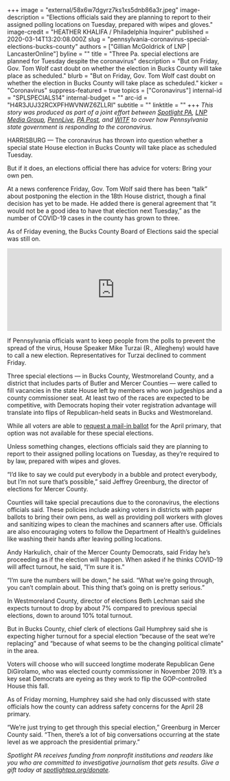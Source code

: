 +++
image = "external/58x6w7dgyrz7ks1xs5dnb86a3r.jpeg"
image-description = "Elections officials said they are planning to report to their assigned polling locations on Tuesday, prepared with wipes and gloves."
image-credit = "HEATHER KHALIFA / Philadelphia Inquirer"
published = 2020-03-14T13:20:08.000Z
slug = "pennsylvania-coronavirus-special-elections-bucks-county"
authors = ["Gillian McGoldrick of LNP | LancasterOnline"]
byline = ""
title = "Three Pa. special elections are planned for Tuesday despite the coronavirus"
description = "But on Friday, Gov. Tom Wolf cast doubt on whether the election in Bucks County will take place as scheduled."
blurb = "But on Friday, Gov. Tom Wolf cast doubt on whether the election in Bucks County will take place as scheduled."
kicker = "Coronavirus"
suppress-featured = true
topics = ["Coronavirus"]
internal-id = "SPLSPECIALS14"
internal-budget = ""
arc-id = "H4R3JUJ32RCXPFHWVNWZ6ZLLRI"
subtitle = ""
linktitle = ""
+++
<i>This story was produced as part of a joint effort between </i><a href="https://www.spotlightpa.org/"><i>Spotlight PA</i></a><i>, </i><a href="https://lancasteronline.com/"><i>LNP Media Group</i></a><i>, </i><a href="https://www.pennlive.com/"><i>PennLive</i></a><i>, </i><a href="https://papost.org/"><i>PA Post</i></a><i>, and </i><a href="https://www.witf.org/"><i>WITF</i></a><i> to cover how Pennsylvania state government is responding to the coronavirus.</i>

HARRISBURG — The coronavirus has thrown into question whether a special state House election in Bucks County will take place as scheduled Tuesday. 

But if it does, an elections official there has advice for voters: Bring your own pen.

At a news conference Friday, Gov. Tom Wolf said there has been “talk” about postponing the election in the 18th House district, though a final decision has yet to be made. He added there is general agreement that “it would not be a good idea to have that election next Tuesday,” as the number of COVID-19 cases in the county has grown to three. 

As of Friday evening, the Bucks County Board of Elections said the special was still on. 

<iframe src="https://www.facebook.com/plugins/post.php?href=https%3A%2F%2Fwww.facebook.com%2Fpermalink.php%3Fstory_fbid%3D226319108767168%26id%3D113005443431869&width=500" width="500" height="192" style="border:none;overflow:hidden" scrolling="no" frameborder="0" allowTransparency="true" allow="encrypted-media"></iframe>

If Pennsylvania officials want to keep people from the polls to prevent the spread of the virus, House Speaker Mike Turzai (R., Allegheny) would have to call a new election. Representatives for Turzai declined to comment Friday.

Three special elections — in Bucks County, Westmoreland County, and a district that includes parts of Butler and Mercer Counties — were called to fill vacancies in the state House left by members who won judgeships and a county commissioner seat. At least two of the races are expected to be competitive, with Democrats hoping their voter registration advantage will translate into flips of Republican-held seats in Bucks and Westmoreland. 

While all voters are able to [request a mail-in ballot](https://www.votespa.com/Voting-in-PA/Pages/Mail-and-Absentee-Ballot.aspx "https\://www.votespa.com/Voting-in-PA/Pages/Mail-and-Absentee-Ballot.aspx") for the April primary, that option was not available for these special elections.

Unless something changes, elections officials said they are planning to report to their assigned polling locations on Tuesday, as they’re required to by law, prepared with wipes and gloves. 

“I’d like to say we could put everybody in a bubble and protect everybody, but I’m not sure that’s possible,” said Jeffrey Greenburg, the director of elections for Mercer County.

Counties will take special precautions due to the coronavirus, the elections officials said. These policies include asking voters in districts with paper ballots to bring their own pens, as well as providing poll workers with gloves and sanitizing wipes to clean the machines and scanners after use. Officials are also encouraging voters to follow the Department of Health’s guidelines like washing their hands after leaving polling locations.

Andy Harkulich, chair of the Mercer County Democrats, said Friday he’s proceeding as if the election will happen. When asked if he thinks COVID-19 will affect turnout, he said, “I’m sure it is.” 

“I’m sure the numbers will be down,” he said. “What we’re going through, you can’t complain about. This thing that’s going on is pretty serious.”

In Westmoreland County, director of elections Beth Lechman said she expects turnout to drop by about 7% compared to previous special elections, down to around 10% total turnout. 

But in Bucks County, chief clerk of elections Gail Humphrey said she is expecting higher turnout for a special election “because of the seat we’re replacing” and “because of what seems to be the changing political climate” in the area. 

Voters will choose who will succeed longtime moderate Republican Gene DiGirolamo, who was elected county commissioner in November 2019. It’s a key seat Democrats are eyeing as they work to flip the GOP-controlled House this fall.

As of Friday morning, Humphrey said she had only discussed with state officials how the county can address safety concerns for the April 28 primary.

“We’re just trying to get through this special election,” Greenburg in Mercer County said. “Then, there’s a lot of big conversations occurring at the state level as we approach the presidential primary.”

<i>Spotlight PA receives funding from nonprofit institutions and readers like you who are committed to investigative journalism that gets results. Give a gift today at </i><a href="https://www.spotlightpa.org/donate"><i>spotlightpa.org/donate</i></a><i>.</i>